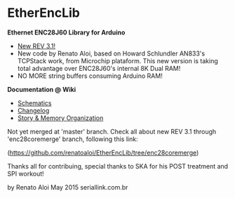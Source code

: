 EtherEncLib
===========

**Ethernet ENC28J60 Library for Arduino**

- [New REV 3.1!](https://github.com/renatoaloi/EtherEncLib/tree/enc28coremerge)
- New code by Renato Aloi, based on Howard Schlundler AN833's TCPStack work, from Microchip plataform. This new version is taking total advantage over ENC28J60's internal 8K Dual RAM!
- NO MORE string buffers consuming Arduino RAM!

**Documentation @ Wiki**

- [Schematics](https://github.com/renatoaloi/EtherEncLib/wiki/Schematics)
- [Changelog](https://github.com/renatoaloi/EtherEncLib/wiki/Revisions)
- [Story & Memory Organization](https://github.com/renatoaloi/EtherEncLib/wiki)

Not yet merged at 'master' branch. Check all about new REV 3.1 through 'enc28coremerge' branch, following this link:

(https://github.com/renatoaloi/EtherEncLib/tree/enc28coremerge)

Thanks all for contribuing, special thanks to SKA for his POST treatment and SPI workout!

by Renato Aloi
May 2015
seriallink.com.br
